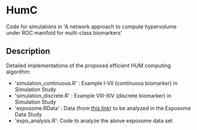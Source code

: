 # HumC
Code for simulations in 'A network approach to compute hypervolume under ROC manifold for multi-class biomarkers'

## Description
Detailed implementations of the proposed efficient HUM computing algorithm:
- 'simulation_continuous.R' :  Example I-VII (continuous biomarker) in Simulation Study
- 'simulation_discrete.R' :  Example VIII-XIV (discrete biomarker) in Simulation Study 
- 'exposome.RData' :  Data (from [this link](https://github.com/isglobal-exposomeHub/ExposomeDataChallenge2021.git)) to be analyzed in the Exposome Data Study
- 'expo_analysis.R': Code to analyze the above exposome data set
